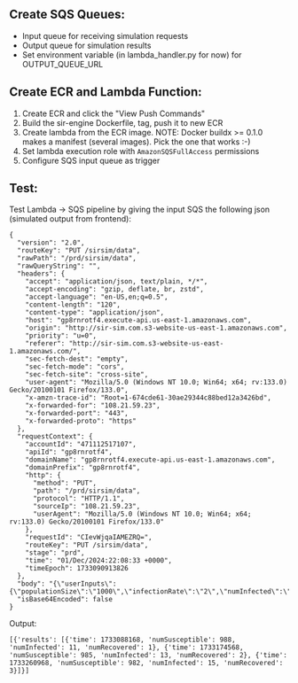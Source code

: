## Create SQS Queues:

- Input queue for receiving simulation requests
- Output queue for simulation results
- Set environment variable (in lambda_handler.py for now) for OUTPUT_QUEUE_URL

## Create ECR and Lambda Function:

1. Create ECR and click the "View Push Commands"
2. Build the sir-engine Dockerfile, tag, push it to new ECR
3. Create lambda from the ECR image. NOTE: Docker buildx >= 0.1.0 makes a manifest (several images). Pick the one that works :-)
4. Set lambda execution role with `AmazonSQSFullAccess` permissions
5. Configure SQS input queue as trigger

## Test:

Test Lambda -> SQS pipeline by giving the input SQS the following json (simulated output from frontend):

```
{
  "version": "2.0",
  "routeKey": "PUT /sirsim/data",
  "rawPath": "/prd/sirsim/data",
  "rawQueryString": "",
  "headers": {
    "accept": "application/json, text/plain, */*",
    "accept-encoding": "gzip, deflate, br, zstd",
    "accept-language": "en-US,en;q=0.5",
    "content-length": "120",
    "content-type": "application/json",
    "host": "gp8rnrotf4.execute-api.us-east-1.amazonaws.com",
    "origin": "http://sir-sim.com.s3-website-us-east-1.amazonaws.com",
    "priority": "u=0",
    "referer": "http://sir-sim.com.s3-website-us-east-1.amazonaws.com/",
    "sec-fetch-dest": "empty",
    "sec-fetch-mode": "cors",
    "sec-fetch-site": "cross-site",
    "user-agent": "Mozilla/5.0 (Windows NT 10.0; Win64; x64; rv:133.0) Gecko/20100101 Firefox/133.0",
    "x-amzn-trace-id": "Root=1-674cde61-30ae29344c88bed12a3426bd",
    "x-forwarded-for": "108.21.59.23",
    "x-forwarded-port": "443",
    "x-forwarded-proto": "https"
  },
  "requestContext": {
    "accountId": "471112517107",
    "apiId": "gp8rnrotf4",
    "domainName": "gp8rnrotf4.execute-api.us-east-1.amazonaws.com",
    "domainPrefix": "gp8rnrotf4",
    "http": {
      "method": "PUT",
      "path": "/prd/sirsim/data",
      "protocol": "HTTP/1.1",
      "sourceIp": "108.21.59.23",
      "userAgent": "Mozilla/5.0 (Windows NT 10.0; Win64; x64; rv:133.0) Gecko/20100101 Firefox/133.0"
    },
    "requestId": "CIevWjqaIAMEZRQ=",
    "routeKey": "PUT /sirsim/data",
    "stage": "prd",
    "time": "01/Dec/2024:22:08:33 +0000",
    "timeEpoch": 1733090913826
  },
  "body": "{\"userInputs\":{\"populationSize\":\"1000\",\"infectionRate\":\"2\",\"numInfected\":\"100\",\"recoveryRate\":\"5\",\"timeStepsDays\":\"10\"}}",
  "isBase64Encoded": false
}
```

Output:

```
[{'results': [{'time': 1733088168, 'numSusceptible': 988, 'numInfected': 11, 'numRecovered': 1}, {'time': 1733174568, 'numSusceptible': 985, 'numInfected': 13, 'numRecovered': 2}, {'time': 1733260968, 'numSusceptible': 982, 'numInfected': 15, 'numRecovered': 3}]}]
```

